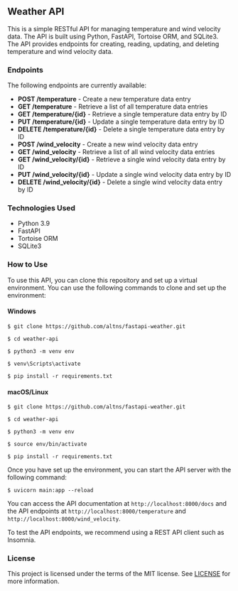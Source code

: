 ## Weather API

This is a simple RESTful API for managing temperature and wind velocity data. The API is built using Python, FastAPI, Tortoise ORM, and SQLite3. The API provides endpoints for creating, reading, updating, and deleting temperature and wind velocity data.

### Endpoints

The following endpoints are currently available:

- **POST /temperature** - Create a new temperature data entry
- **GET /temperature** - Retrieve a list of all temperature data entries
- **GET /temperature/{id}** - Retrieve a single temperature data entry by ID
- **PUT /temperature/{id}** - Update a single temperature data entry by ID
- **DELETE /temperature/{id}** - Delete a single temperature data entry by ID
- **POST /wind_velocity** - Create a new wind velocity data entry
- **GET /wind_velocity** - Retrieve a list of all wind velocity data entries
- **GET /wind_velocity/{id}** - Retrieve a single wind velocity data entry by ID
- **PUT /wind_velocity/{id}** - Update a single wind velocity data entry by ID
- **DELETE /wind_velocity/{id}** - Delete a single wind velocity data entry by ID

### Technologies Used

- Python 3.9
- FastAPI
- Tortoise ORM
- SQLite3

### How to Use

To use this API, you can clone this repository and set up a virtual environment. You can use the following commands to clone and set up the environment:

#### Windows

`$ git clone https://github.com/altns/fastapi-weather.git`

`$ cd weather-api`

`$ python3 -m venv env`

`$ venv\Scripts\activate`

`$ pip install -r requirements.txt`

#### macOS/Linux

`$ git clone https://github.com/altns/fastapi-weather.git`

`$ cd weather-api`

`$ python3 -m venv env`

`$ source env/bin/activate`

`$ pip install -r requirements.txt`

Once you have set up the environment, you can start the API server with the following command:

`$ uvicorn main:app --reload`

You can access the API documentation at `http://localhost:8000/docs` and the API endpoints at `http://localhost:8000/temperature` and `http://localhost:8000/wind_velocity`.

To test the API endpoints, we recommend using a REST API client such as Insomnia.

### License

This project is licensed under the terms of the MIT license. See [LICENSE](https://github.com/altns/fastapi-weather/blob/master/LICENSE) for more information.
